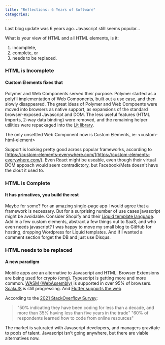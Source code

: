 ```yaml
---
title: "Reflections: 6 Years of Software"
categories:
---
```

Last blog update was 6 years ago. Javascript still seems popular...  

What is your view of HTML and all HTML elements, is it:
1. incomplete,
2. complete, or
3. needs to be replaced.

### HTML is Incomplete
#### Custom Elements fixes that

Polymer and Web Components served their purpose.  Polymer started as a polyfil implementation of Web Components, built out a use case, and then slowly disappeared.
The great ideas of Polymer and Web Compoents were moved into browsers as native support, as expansions of the standard browser-exposed Javascript and DOM.
The less useful features (HTML Imports, 2-way data binding) were removed, and the remaining helper utilities were repackaged into the [Lit library](https://lit.dev/).

The only unsettled Web Component now is Custom Elements, ie: &lt;custom-html-element&gt;

Support is looking pretty good across popular frameworks, according to [https://custom-elements-everywhere.com/](https://custom-elements-everywhere.com/).
Even React might be useable, even though their virtual DOM appoach would seem contradictory, but Facebook/Meta doesn't have the clout it used to.

### HTML is Complete
#### It has primatives, you build the rest

Maybe for some? For an amazing single-page app I would agree that a framework is necessary. But for a surprising number of use cases javascript might be avoidable.
Consider Shopify and their [Liquid template language](https://shopify.github.io/liquid/).  Add in a few custom elements, abstract a few things out to SaaS, and who even needs javascript?
I was happy to move my small blog to GitHub for hosting, dropping Wordpress for Liquid templates.  And if I wanted a comment section forget the DB and just use Disqus.

### HTML needs to be replaced
#### A new paradigm

Mobile apps are an alternative to Javascript and HTML.  Browser Extensions are being used for crypto (omg).  Typescript is getting more and more common. 
[WASM (WebAssembly)](https://en.wikipedia.org/wiki/WebAssembly) is supported in over 95% of browsers.  [ScalaJS](https://www.scala-js.org) is still progressing.
And [Flutter supports the web](https://flutter.dev/multi-platform/web).

According to the [2021 StackOverflow Survey](https://insights.stackoverflow.com/survey/2021):
> "50% indicating they have been coding for less than a decade, and more than 35% having less than five years in the trade"
> "60% of respondents learned how to code from online resources"

The market is saturated with Javascript developers, and managers gravitate to pools of talent.  Javascript isn't going anywhere, but there are viable alternatives now.
